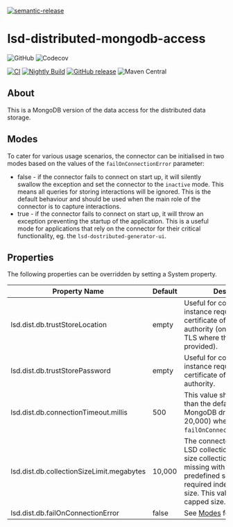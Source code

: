 [![semantic-release](https://img.shields.io/badge/semantic-release-e10079.svg?logo=semantic-release)](https://github.com/semantic-release/semantic-release)

# lsd-distributed-mongodb-access

![GitHub](https://img.shields.io/github/license/lsd-consulting/lsd-distributed-mongodb-access)
![Codecov](https://img.shields.io/codecov/c/github/lsd-consulting/lsd-distributed-mongodb-access)

[![CI](https://github.com/lsd-consulting/lsd-distributed-mongodb-access/actions/workflows/ci.yml/badge.svg)](https://github.com/lsd-consulting/lsd-distributed-mongodb-access/actions/workflows/ci.yml)
[![Nightly Build](https://github.com/lsd-consulting/lsd-distributed-mongodb-access/actions/workflows/nightly.yml/badge.svg)](https://github.com/lsd-consulting/lsd-distributed-mongodb-access/actions/workflows/nightly.yml)
[![GitHub release](https://img.shields.io/github/release/lsd-consulting/lsd-distributed-mongodb-access)](https://github.com/lsd-consulting/lsd-distributed-mongodb-access/releases)
![Maven Central](https://img.shields.io/maven-central/v/io.github.lsd-consulting/lsd-distributed-mongodb-access)

## About

This is a MongoDB version of the data access for the distributed data storage.

## Modes

To cater for various usage scenarios, the connector can be initialised in two modes based on the values of
the `failOnConnectionError` parameter:

- false - if the connector fails to connect on start up, it will silently swallow the exception and set the connector to
  the `inactive` mode.
  This means all queries for storing interactions will be ignored. This is the default behaviour and should be used when
  the main role of the connector is to capture interactions.
- true - if the connector fails to connect on start up, it will throw an exception preventing the startup of the
  application.
  This is a useful mode for applications that rely on the connector for their critical functionality, eg.
  the `lsd-dostributed-generator-ui`.

## Properties

The following properties can be overridden by setting a System property.

| Property Name                             | Default | Description                                                                                                                                                                                |
|-------------------------------------------|---------|--------------------------------------------------------------------------------------------------------------------------------------------------------------------------------------------|
| lsd.dist.db.trustStoreLocation            | empty   | Useful for connecting to a db instance requiring a certificate of the signing authority (only required for TLS where the certificate is provided).                                         |
| lsd.dist.db.trustStorePassword            | empty   | Useful for connecting to a db instance requiring a certificate of the signing authority.                                                                                                   |
| lsd.dist.db.connectionTimeout.millis      | 500     | This value should be higher than the default (the MongoDB driver's default is 20,000) when `failOnConnectionError=false`.                                                                  |
| lsd.dist.db.collectionSizeLimit.megabytes | 10,000  | The connector creates the LSD collection as a capped size collection when it's missing with some predefined settings, eg. required indexes, capped size. This values sets the capped size. |
| lsd.dist.db.failOnConnectionError         | false   | See [Modes](#Modes) for details.                                                                                                                                                           |

